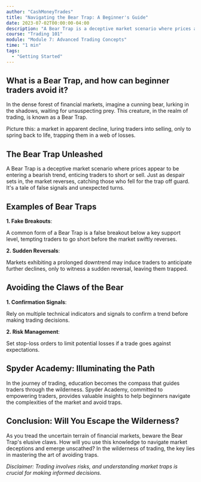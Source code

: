 ```yaml
---
author: "CashMoneyTrades"
title: "Navigating the Bear Trap: A Beginner's Guide"
date: 2023-07-02T00:00:00-04:00
description: "A Bear Trap is a deceptive market scenario where prices appear to be entering a bearish trend, enticing traders to short or sell. Just as despair sets in, the market reverses, catching those who fell for the trap off guard. It's a tale of false signals and unexpected turns."
course: "Trading 101"
module: "Module 7: Advanced Trading Concepts" 
time: "1 min"
tags:
  - "Getting Started"
---
```




## What is a Bear Trap, and how can beginner traders avoid it?


In the dense forest of financial markets, imagine a cunning bear, lurking in the shadows, waiting for unsuspecting prey. This creature, in the realm of trading, is known as a Bear Trap. 

Picture this: a market in apparent decline, luring traders into selling, only to spring back to life, trapping them in a web of losses.

## The Bear Trap Unleashed

A Bear Trap is a deceptive market scenario where prices appear to be entering a bearish trend, enticing traders to short or sell. Just as despair sets in, the market reverses, catching those who fell for the trap off guard. It's a tale of false signals and unexpected turns.

## Examples of Bear Traps

**1. Fake Breakouts**:

A common form of a Bear Trap is a false breakout below a key support level, tempting traders to go short before the market swiftly reverses.

**2. Sudden Reversals**: 

Markets exhibiting a prolonged downtrend may induce traders to anticipate further declines, only to witness a sudden reversal, leaving them trapped.


## Avoiding the Claws of the Bear

**1. Confirmation Signals**: 

Rely on multiple technical indicators and signals to confirm a trend before making trading decisions.

**2. Risk Management**: 

Set stop-loss orders to limit potential losses if a trade goes against expectations.

## Spyder Academy: Illuminating the Path

In the journey of trading, education becomes the compass that guides traders through the wilderness. Spyder Academy, committed to empowering traders, provides valuable insights to help beginners navigate the complexities of the market and avoid traps.

## Conclusion: Will You Escape the Wilderness?

As you tread the uncertain terrain of financial markets, beware the Bear Trap's elusive claws. How will you use this knowledge to navigate market deceptions and emerge unscathed? In the wilderness of trading, the key lies in mastering the art of avoiding traps.

*Disclaimer: Trading involves risks, and understanding market traps is crucial for making informed decisions.*
